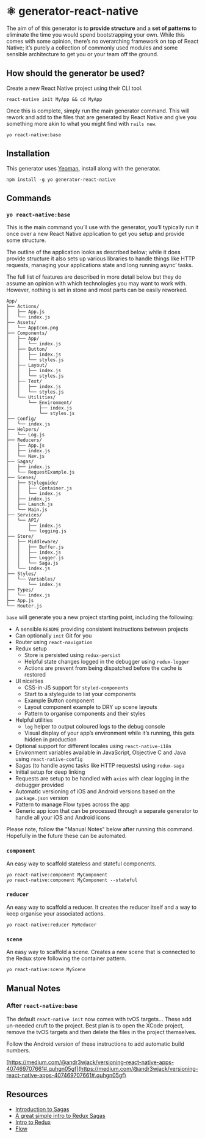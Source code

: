 # ⚛️ generator-react-native

The aim of of this generator is to **provide structure** and a **set of patterns**
to eliminate the time you would spend bootstrapping your own. While this comes
with some opinion, there’s no overarching framework on top of React Native; it’s
purely a collection of commonly used modules and some sensible architecture to
get you or your team off the ground.

## How should the generator be used?

Create a new React Native project using their CLI tool.

```
react-native init MyApp && cd MyApp
```

Once this is complete, simply run the main generator command. This will rework
and add to the files that are generated by React Native and give you something
more akin to what you might find with `rails new`.

```
yo react-native:base
```

## Installation

This generator uses [Yeoman](http://yeoman.io/), install along with the
generator.

```
npm install -g yo generator-react-native
```

## Commands

### `yo react-native:base`

This is the main command you’ll use with the generator, you’ll typically run it
once over a new React Native application to get you setup and provide some
structure.

The outline of the application looks as described below; while it does provide
structure it also sets up various libraries to handle things like HTTP requests,
managing your applications state and long running async’ tasks.

The full list of features are described in more detail below but they do assume
an opinion with which technologies you may want to work with. However, nothing
is set in stone and most parts can be easily reworked.

```
App/
├── Actions/
│   ├── App.js
│   └── index.js
├── Assets/
│   └── AppIcon.png
├── Components/
│   ├── App/
│   │   └── index.js
│   ├── Button/
│   │   ├── index.js
│   │   └── styles.js
│   ├── Layout/
│   │   ├── index.js
│   │   └── styles.js
│   ├── Text/
│   │   ├── index.js
│   │   └── styles.js
│   └── Utilities/
│       └── Environment/
│           ├── index.js
│           └── styles.js
├── Config/
│   └── index.js
├── Helpers/
│   └── Log.js
├── Reducers/
│   ├── App.js
│   ├── index.js
│   └── Nav.js
├── Sagas/
│   ├── index.js
│   └── RequestExample.js
├── Scenes/
│   ├── Styleguide/
│   │   ├── Container.js
│   │   └── index.js
│   ├── index.js
│   ├── Launch.js
│   └── Main.js
├── Services/
│   └── API/
│       ├── index.js
│       └── logging.js
├── Store/
│   ├── Middleware/
│   │   ├── Buffer.js
│   │   ├── index.js
│   │   ├── Logger.js
│   │   └── Saga.js
│   └── index.js
├── Styles/
│   └── Variables/
│       └── index.js
├── Types/
│   └── index.js
├── App.js
└── Router.js
```

`base` will generate you a new project starting point, including the following:
* A sensible `README` providing consistent instructions between projects
* Can optionally `init` Git for you
* Router using `react-navigation`
* Redux setup
  * Store is persisted using `redux-persist`
  * Helpful state changes logged in the debugger using `redux-logger`
  * Actions are prevent from being dispatched before the cache is restored
* UI niceities
  * CSS-in-JS support for `styled-components`
  * Start to a styleguide to list your components
  * Example Button component
  * Layout component example to DRY up scene layouts
  * Pattern to organise components and their styles
* Helpful utilities
  * `log` helper to output coloured logs to the debug console
  * Visual display of your app’s environment while it’s running, this gets hidden
  in production
* Optional support for different locales using `react-native-i18n`
* Environment variables available in JavaScript, Objective C and Java using
`react-native-config`
* Sagas (to handle async tasks like HTTP requests) using `redux-saga`
* Initial setup for deep linking
* Requests are setup to be handled with `axios` with clear logging in the
debugger provided
* Automatic versioning of iOS and Android versions based on the `package.json`
version
* Pattern to manage Flow types across the app
* Generic app icon that can be processed through a separate generator to handle
all your iOS and Android icons

Please note, follow the "Manual Notes" below after running this command. Hopefully in the future these can be automated.

### `component`

An easy way to scaffold stateless and stateful components.

```
yo react-native:component MyComponent
yo react-native:component MyComponent --stateful
```

### `reducer`

An easy way to scaffold a reducer. It creates the reducer itself and a way to keep organise your associated actions.

```
yo react-native:reducer MyReducer
```

### `scene`

An easy way to scaffold a scene. Creates a new scene that is connected to the
Redux store following the container pattern.

```
yo react-native:scene MyScene
```

## Manual Notes

### After `react-native:base`

The default `react-native init` now comes with tvOS targets... These add un-needed cruft to the project. Best plan is to open the XCode project, remove the tvOS targets and then delete the files in the project themselves.

Follow the Android version of these instructions to add automatic build numbers.

[https://medium.com/@andr3wjack/versioning-react-native-apps-407469707661#.quhgn05gf](https://medium.com/@andr3wjack/versioning-react-native-apps-407469707661#.quhgn05gf)

## Resources

* [Introduction to Sagas](https://redux-saga.github.io/redux-saga/docs/introduction/BeginnerTutorial.html)
* [A great simple intro to Redux Sagas](https://www.youtube.com/watch?v=msx0Qiu8NxQ&list=PLw7fHewFA6OTyUnLiZ1HQvYdzjp9ARMQw)
* [Intro to Redux](http://redux.js.org/docs/basics/Reducers.html)
* [Flow](https://flowtype.org/)
